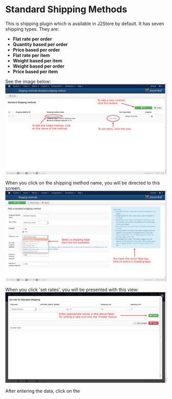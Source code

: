 # Standard Shipping Methods

This is shipping plugin which is available in J2Store by default. It has seven shipping types. They are:

* **Flat rate per order**
* **Quantity based per order**
* **Price based per order**
* **Flat rate per item**
* **Weight based per item**
* **Weight based per order**
* **Price based per item**

See the image below:
![Standard Shipping Method](std_ship.png)

When you click on the shipping method name, you will be directed to this screen.
![Add/Edit Shipping Methods](std_ship_add1.png)

When you click 'set rates', you will be presented with this view:
![Set Rates 1](set_rate_ship1.png)

After entering the data, click on the 